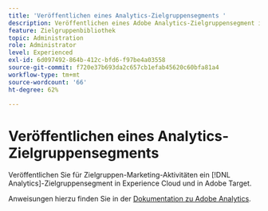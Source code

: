 ```yaml
---
title: 'Veröffentlichen eines Analytics-Zielgruppensegments '
description: Veröffentlichen eines Adobe Analytics-Zielgruppensegment in Experience Cloud und in Adobe Target für Zielgruppen-Marketing-Aktivitäten.
feature: Zielgruppenbibliothek
topic: Administration
role: Administrator
level: Experienced
exl-id: 6d097492-864b-412c-bfd6-f97be4a03558
source-git-commit: f720e37b693da2c657cb1efab45620c60bfa81a4
workflow-type: tm+mt
source-wordcount: '66'
ht-degree: 62%

---
```


# Veröffentlichen eines Analytics-Zielgruppensegments

Veröffentlichen Sie für Zielgruppen-Marketing-Aktivitäten ein [!DNL Analytics]-Zielgruppensegment in Experience Cloud und in Adobe Target.

Anweisungen hierzu finden Sie in der [Dokumentation zu Adobe Analytics](https://experienceleague.adobe.com/docs/analytics/components/segmentation/segmentation-workflow/seg-publish.html?lang=en).
